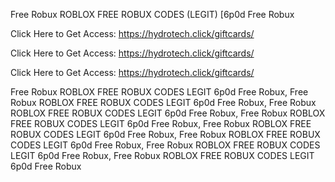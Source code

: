Free Robux ROBLOX FREE ROBUX CODES (LEGIT) [6p0d Free Robux

Click Here to Get Access: https://hydrotech.click/giftcards/

Click Here to Get Access: https://hydrotech.click/giftcards/

Click Here to Get Access: https://hydrotech.click/giftcards/

Free Robux ROBLOX FREE ROBUX CODES LEGIT 6p0d Free Robux, Free Robux ROBLOX FREE ROBUX CODES LEGIT 6p0d Free Robux, Free Robux ROBLOX FREE ROBUX CODES LEGIT 6p0d Free Robux, Free Robux ROBLOX FREE ROBUX CODES LEGIT 6p0d Free Robux, Free Robux ROBLOX FREE ROBUX CODES LEGIT 6p0d Free Robux, Free Robux ROBLOX FREE ROBUX CODES LEGIT 6p0d Free Robux, Free Robux ROBLOX FREE ROBUX CODES LEGIT 6p0d Free Robux, Free Robux ROBLOX FREE ROBUX CODES LEGIT 6p0d Free Robux
